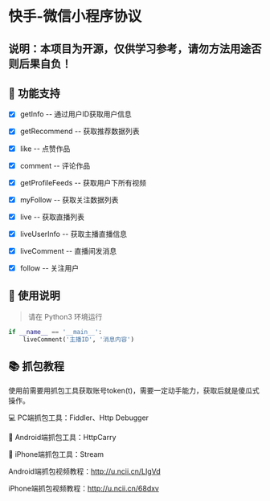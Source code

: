 # 快手-微信小程序协议

## 说明：本项目为开源，仅供学习参考，请勿方法用途否则后果自负！

## 🐂 功能支持
- [x] getInfo -- 通过用户ID获取用户信息 
- [x] getRecommend -- 获取推荐数据列表
- [x] like -- 点赞作品
- [x] comment -- 评论作品
- [x] getProfileFeeds -- 获取用户下所有视频
- [x] myFollow -- 获取关注数据列表 
- [x] live -- 获取直播列表
- [x] liveUserInfo -- 获取主播直播信息
- [x] liveComment -- 直播间发消息
- [x] follow -- 关注用户


## 📖 使用说明

> 请在 Python3 环境运行

```python
if __name__ == '__main__':
    liveComment('主播ID', '消息内容')
```

## 📚 抓包教程
使用前需要用抓包工具获取账号token(t)，需要一定动手能力，获取后就是傻瓜式操作。

💻 PC端抓包工具：Fiddler、Http Debugger

📱 Android端抓包工具：HttpCarry

📱 iPhone端抓包工具：Stream

Android端抓包视频教程：http://u.ncii.cn/LIgVd

iPhone端抓包视频教程：http://u.ncii.cn/68dxv